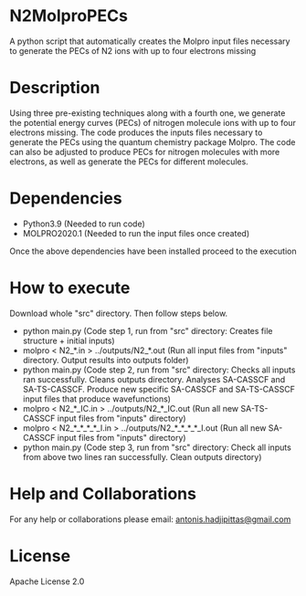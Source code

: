 # N2MolproPECs 
A python script that automatically creates the Molpro input files necessary to generate the PECs 
of N2 ions with up to four electrons missing

# Description 
Using three pre-existing techniques along with a fourth one, we generate the potential energy curves (PECs) of nitrogen molecule ions with up to four electrons missing. The code produces the inputs files necessary to generate the PECs using the quantum chemistry package Molpro. The code can also be adjusted to produce PECs for nitrogen molecules with more electrons, as well as generate the PECs for different molecules.

# Dependencies 
- Python3.9        (Needed to run code)
- MOLPRO2020.1	     (Needed to run the input files once created)

Once the above dependencies have been installed proceed to the execution

# How to execute 
Download whole "src" directory. Then follow steps below.
- python main.py   (Code step 1, run from "src" directory: Creates file structure + initial inputs)
- molpro < N2_\*.in > ../outputs/N2_\*.out   (Run all input files from "inputs" directory. Output results into outputs folder)
- python main.py   (Code step 2, run from "src" directory: Checks all inputs ran successfully. Cleans outputs directory. Analyses SA-CASSCF and SA-TS-CASSCF. Produce new specific SA-CASSCF and SA-TS-CASSCF input files that produce wavefunctions)
- molpro < N2_\*\_IC.in > ../outputs/N2_\*\_IC.out   (Run all new SA-TS-CASSCF input files from "inputs" directory)
- molpro < N2_\*\_\*\_\*\_\*\_I.in > ../outputs/N2_\*\_\*\_\*\_\*\_I.out   (Run all new SA-CASSCF input files from "inputs" directory)
- python main.py   (Code step 3, run from "src" directory: Check all inputs from above two lines ran successfully. Clean outputs directory)

# Help and Collaborations 
For any help or collaborations please email:
antonis.hadjipittas@gmail.com

# License 
Apache License 2.0

